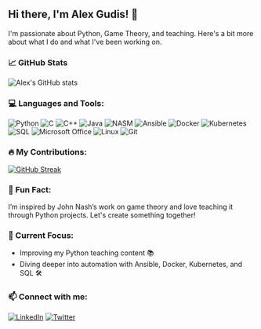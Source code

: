 ## Hi there, I'm Alex Gudis! 👋

I'm passionate about Python, Game Theory, and teaching. Here's a bit more about what I do and what I've been working on.

### 📈 GitHub Stats
![Alex's GitHub stats](https://github-readme-stats.vercel.app/api?username=alexgudis&show_icons=true&theme=radical)

### 💻 Languages and Tools:
![Python](https://img.shields.io/badge/-Python-333?style=flat&logo=python) 
![C](https://img.shields.io/badge/-C-333?style=flat&logo=c)
![C++](https://img.shields.io/badge/-C++-333?style=flat&logo=c%2B%2B)
![Java](https://img.shields.io/badge/-Java-333?style=flat&logo=java)
![NASM](https://img.shields.io/badge/-Nasm_Assembler-333?style=flat&logo=assembler)
![Ansible](https://img.shields.io/badge/-Ansible-333?style=flat&logo=ansible)
![Docker](https://img.shields.io/badge/-Docker-333?style=flat&logo=docker)
![Kubernetes](https://img.shields.io/badge/-Kubernetes-333?style=flat&logo=kubernetes)
![SQL](https://img.shields.io/badge/-SQL-333?style=flat&logo=sql)
![Microsoft Office](https://img.shields.io/badge/-Microsoft_Office-333?style=flat&logo=microsoft-office)
![Linux](https://img.shields.io/badge/-Linux-333?style=flat&logo=linux)
![Git](https://img.shields.io/badge/-Git-333?style=flat&logo=git)

### 🔥 My Contributions:
[![GitHub Streak](http://github-readme-streak-stats.herokuapp.com?user=alexgudis&theme=radical)](https://git.io/streak-stats)

### 🧠 Fun Fact:
I’m inspired by John Nash’s work on game theory and love teaching it through Python projects. Let's create something together!

### 🎯 Current Focus:
- Improving my Python teaching content 📚
- Diving deeper into automation with Ansible, Docker, Kubernetes, and SQL 🛠️

### 📫 Connect with me:
[![LinkedIn](https://img.shields.io/badge/-LinkedIn-333?style=flat&logo=linkedin)](https://linkedin.com/in/alexgudis) [![Twitter](https://img.shields.io/badge/-Twitter-333?style=flat&logo=twitter)](https://twitter.com/alexgudis)
